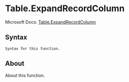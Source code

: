 ---
---

# Table.ExpandRecordColumn

Microsoft Docs: [Table.ExpandRecordColumn](https://docs.microsoft.com/en-us/powerquery-m/table-expandrecordcolumn)

## Syntax

```powerquery-m
Syntax for this function.
```

## About

About this function.

